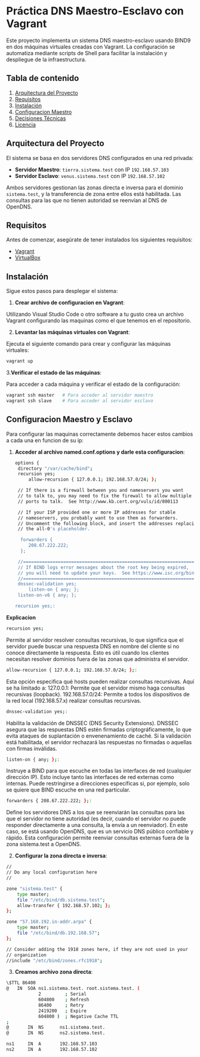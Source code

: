 # Práctica DNS Maestro-Esclavo con Vagrant

Este proyecto implementa un sistema DNS maestro-esclavo usando BIND9 en dos máquinas virtuales creadas con Vagrant. La configuración se automatiza mediante scripts de Shell para facilitar la instalación y despliegue de la infraestructura.

## Tabla de contenido

1. [Arquitectura del Proyecto](#arquitectura-del-proyecto)
2. [Requisitos](#requisitos)
3. [Instalación](#instalación)
4. [Configuracion Maestro](#configuracion-maestro)
5. [Decisiones Técnicas](#decisiones-técnicas)
6. [Licencia](#licencia)

## Arquitectura del Proyecto

El sistema se basa en dos servidores DNS configurados en una red privada:

- **Servidor Maestro**: `tierra.sistema.test` con IP `192.168.57.103`
- **Servidor Esclavo**: `venus.sistema.test` con IP `192.168.57.102`

Ambos servidores gestionan las zonas directa e inversa para el dominio `sistema.test`, y la transferencia de zona entre ellos está habilitada. Las consultas para las que no tienen autoridad se reenvían al DNS de OpenDNS.

## Requisitos

Antes de comenzar, asegúrate de tener instalados los siguientes requisitos:

- [Vagrant](https://www.vagrantup.com/downloads)
- [VirtualBox](https://www.virtualbox.org/)

## Instalación

Sigue estos pasos para desplegar el sistema:

1. **Crear archivo de configuracion en Vagrant**:

Utilizando Visual Studio Code o otro software a tu gusto crea un archivo Vagrant configurando las maquinas como el que tenemos en el repositorio.

2. **Levantar las máquinas virtuales con Vagrant**:

Ejecuta el siguiente comando para crear y configurar las máquinas virtuales:

```bash
vagrant up
```

3.**Verificar el estado de las máquinas**:

Para acceder a cada máquina y verificar el estado de la configuración:

```bash
vagrant ssh master   # Para acceder al servidor maestro
vagrant ssh slave    # Para acceder al servidor esclavo
```
## Configuracion Maestro y Esclavo

Para configurar las maquinas correctamente debemos hacer estos cambios a cada una en funcion de su ip:

1. **Acceder al archivo named.conf.options y darle esta configuracion**:
   ```bash
   options {
	directory "/var/cache/bind";
	recursion yes;
        allow-recursion { 127.0.0.1; 192.168.57.0/24; };

	// If there is a firewall between you and nameservers you want
	// to talk to, you may need to fix the firewall to allow multiple
	// ports to talk.  See http://www.kb.cert.org/vuls/id/800113

	// If your ISP provided one or more IP addresses for stable 
	// nameservers, you probably want to use them as forwarders.  
	// Uncomment the following block, and insert the addresses replacing 
	// the all-0's placeholder.

	 forwarders {
	 	208.67.222.222;
	 };

	//========================================================================
	// If BIND logs error messages about the root key being expired,
	// you will need to update your keys.  See https://www.isc.org/bind-keys
	//========================================================================
	dnssec-validation yes;
        listen-on { any; };
	listen-on-v6 { any; };

   recursion yes;:
**Explicacion**

```bash
recursion yes;
```

Permite al servidor resolver consultas recursivas, lo que significa que el servidor puede buscar una respuesta DNS en nombre del cliente si no conoce directamente la respuesta. Esto es útil cuando los clientes necesitan resolver dominios fuera de las zonas que administra el servidor.

```bash
allow-recursion { 127.0.0.1; 192.168.57.0/24; };:
```

Esta opción especifica qué hosts pueden realizar consultas recursivas. Aquí se ha limitado a:
127.0.0.1: Permite que el servidor mismo haga consultas recursivas (loopback).
192.168.57.0/24: Permite a todos los dispositivos de la red local (192.168.57.x) realizar consultas recursivas.

``` bash
dnssec-validation yes;:
```

Habilita la validación de DNSSEC (DNS Security Extensions). DNSSEC asegura que las respuestas DNS estén firmadas criptográficamente, lo que evita ataques de suplantación o envenenamiento de caché. Si la validación está habilitada, el servidor rechazará las respuestas no firmadas o aquellas con firmas inválidas.

``` bash
listen-on { any; };:
```

Instruye a BIND para que escuche en todas las interfaces de red (cualquier dirección IP). Esto incluye tanto las interfaces de red externas como internas. Puede restringirse a direcciones específicas si, por ejemplo, solo se quiere que BIND escuche en una red particular.

``` bash
forwarders { 208.67.222.222; };:
```

Define los servidores DNS a los que se reenviarán las consultas para las que el servidor no tiene autoridad (es decir, cuando el servidor no puede responder directamente a una consulta, la envía a un reenviador). En este caso, se está usando OpenDNS, que es un servicio DNS público confiable y rápido. Esta configuración permite reenviar consultas externas fuera de la zona sistema.test a OpenDNS.

2. **Configurar la zona directa e inversa**:
``` bash
//
// Do any local configuration here
//

zone "sistema.test" {
    type master;
    file "/etc/bind/db.sistema.test";
    allow-transfer { 192.168.57.102; };
};

zone "57.168.192.in-addr.arpa" {
    type master;
    file "/etc/bind/db.192.168.57";
};

// Consider adding the 1918 zones here, if they are not used in your
// organization
//include "/etc/bind/zones.rfc1918";
```
3. **Creamos archivo zona directa**:
``` bash
\$TTL 86400
@   IN  SOA ns1.sistema.test. root.sistema.test. (
            2         ; Serial
            604800    ; Refresh
            86400     ; Retry
            2419200   ; Expire
            604800 )  ; Negative Cache TTL
;
@       IN  NS      ns1.sistema.test.
@       IN  NS      ns2.sistema.test.

ns1     IN  A       192.168.57.103
ns2     IN  A       192.168.57.102
```
